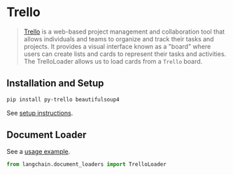 # Trello

>[Trello](https://www.atlassian.com/software/trello) is a web-based project management and collaboration tool that allows individuals and teams to organize and track their tasks and projects. It provides a visual interface known as a "board" where users can create lists and cards to represent their tasks and activities.
>The TrelloLoader allows us to load cards from a `Trello` board.


## Installation and Setup

```bash
pip install py-trello beautifulsoup4
```

See [setup instructions](../modules/indexes/document_loaders/examples/trello.ipynb).


## Document Loader

See a [usage example](../modules/indexes/document_loaders/examples/trello.ipynb).

```python
from langchain.document_loaders import TrelloLoader
```
